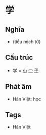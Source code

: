 # 学

## Nghĩa

* (tiểu mịch tử)

## Cấu trúc
* 学 = [小](小.md) [冖](冖.md) [子](子.md)

## Phát âm

* Hán Việt: học

## Tags
* Hán Việt

<script>window.HANZI_FIELD='学';</script>
